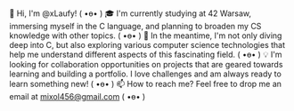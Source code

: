 👋 Hi, I'm @xLaufy!
                                            ( •ө• )
🎓 I'm currently studying at 42 Warsaw, immersing myself in the C language, and planning to broaden my CS knowledge with other topics.
                                                   ( •ө• )
🔬 In the meantime, I'm not only diving deep into C, but also exploring various computer science technologies that help me understand different aspects of this fascinating field.
                                                          ( •ө• )
💡 I'm looking for collaboration opportunities on projects that are geared towards learning and building a portfolio. I love challenges and am always ready to learn something new!
                                                                 ( •ө• )
📫 How to reach me? Feel free to drop me an email at mixol456@gmail.com
                                                                        ( •ө• )
<!---
xLaufy/xLaufy is a ✨ special ✨ repository because its `README.md` (this file) appears on your GitHub profile.
You can click the Preview link to take a look at your changes.
--->
